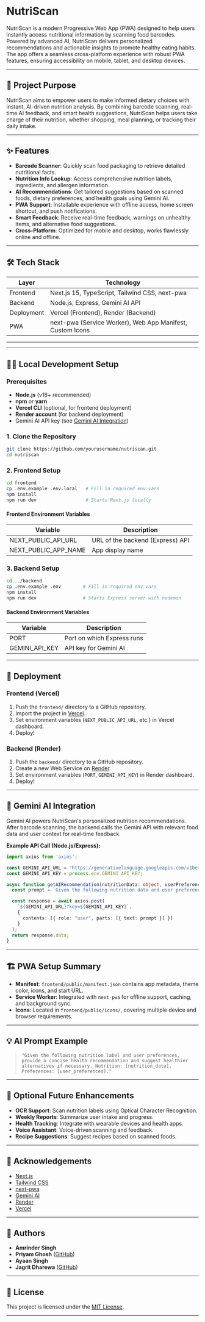 # NutriScan

NutriScan is a modern Progressive Web App (PWA) designed to help users instantly access nutritional information by scanning food barcodes. Powered by advanced AI, NutriScan delivers personalized recommendations and actionable insights to promote healthy eating habits. The app offers a seamless cross-platform experience with robust PWA features, ensuring accessibility on mobile, tablet, and desktop devices.

---

## 🚀 Project Purpose

NutriScan aims to empower users to make informed dietary choices with instant, AI-driven nutrition analysis. By combining barcode scanning, real-time AI feedback, and smart health suggestions, NutriScan helps users take charge of their nutrition, whether shopping, meal planning, or tracking their daily intake.

---

## ✨ Features

- **Barcode Scanner**: Quickly scan food packaging to retrieve detailed nutritional facts.
- **Nutrition Info Lookup**: Access comprehensive nutrition labels, ingredients, and allergen information.
- **AI Recommendations**: Get tailored suggestions based on scanned foods, dietary preferences, and health goals using Gemini AI.
- **PWA Support**: Installable experience with offline access, home screen shortcut, and push notifications.
- **Smart Feedback**: Receive real-time feedback, warnings on unhealthy items, and alternative food suggestions.
- **Cross-Platform**: Optimized for mobile and desktop, works flawlessly online and offline.

---

## 🛠️ Tech Stack

| Layer      | Technology                                 |
|------------|--------------------------------------------|
| Frontend   | Next.js 15, TypeScript, Tailwind CSS, next-pwa |
| Backend    | Node.js, Express, Gemini AI API            |
| Deployment | Vercel (Frontend), Render (Backend)        |
| PWA        | next-pwa (Service Worker), Web App Manifest, Custom Icons |

---

---

## 🧑‍💻 Local Development Setup

### Prerequisites

- **Node.js** (v18+ recommended)
- **npm** or **yarn**
- **Vercel CLI** (optional, for frontend deployment)
- **Render account** (for backend deployment)
- Gemini AI API key (see [Gemini AI Integration](#-gemini-ai-integration))

### 1. Clone the Repository

```bash
git clone https://github.com/yourusername/nutriscan.git
cd nutriscan
```

### 2. Frontend Setup

```bash
cd frontend
cp .env.example .env.local   # Fill in required env vars
npm install
npm run dev                  # Starts Next.js locally
```

#### **Frontend Environment Variables**

| Variable              | Description                          |
|-----------------------|--------------------------------------|
| NEXT_PUBLIC_API_URL   | URL of the backend (Express) API     |
| NEXT_PUBLIC_APP_NAME  | App display name                     |

### 3. Backend Setup

```bash
cd ../backend
cp .env.example .env        # Fill in required env vars
npm install
npm run dev                 # Starts Express server with nodemon
```

#### **Backend Environment Variables**

| Variable          | Description                        |
|-------------------|------------------------------------|
| PORT              | Port on which Express runs         |
| GEMINI_API_KEY    | API key for Gemini AI              |

---

## 🚢 Deployment

### Frontend (Vercel)

1. Push the `frontend/` directory to a GitHub repository.
2. Import the project in [Vercel](https://vercel.com/new).
3. Set environment variables (`NEXT_PUBLIC_API_URL`, etc.) in Vercel dashboard.
4. Deploy!

### Backend (Render)

1. Push the `backend/` directory to a GitHub repository.
2. Create a new Web Service on [Render](https://dashboard.render.com/).
3. Set environment variables (`PORT`, `GEMINI_API_KEY`) in Render dashboard.
4. Deploy!

---

## 🤖 Gemini AI Integration

Gemini AI powers NutriScan's personalized nutrition recommendations. After barcode scanning, the backend calls the Gemini API with relevant food data and user context for real-time feedback.

**Example API Call (Node.js/Express):**

```typescript
import axios from 'axios';

const GEMINI_API_URL = "https://generativelanguage.googleapis.com/v1beta/models/gemini-pro:generateContent";
const GEMINI_API_KEY = process.env.GEMINI_API_KEY;

async function getAIRecommendation(nutritionData: object, userPreferences: object) {
  const prompt = `Given the following nutrition data and user preferences, provide a recommendation: ...`;

  const response = await axios.post(
    `${GEMINI_API_URL}?key=${GEMINI_API_KEY}`,
    {
      contents: [{ role: "user", parts: [{ text: prompt }] }]
    }
  );
  return response.data;
}
```

---

## 🏗 PWA Setup Summary

- **Manifest**: `frontend/public/manifest.json` contains app metadata, theme color, icons, and start URL.
- **Service Worker**: Integrated with `next-pwa` for offline support, caching, and background sync.
- **Icons**: Located in `frontend/public/icons/`, covering multiple device and browser requirements.

---

## 💡 AI Prompt Example

> `"Given the following nutrition label and user preferences, provide a concise health recommendation and suggest healthier alternatives if necessary. Nutrition: [nutrition_data]. Preferences: [user_preferences]."`

---

## 🚦 Optional Future Enhancements

- **OCR Support**: Scan nutrition labels using Optical Character Recognition.
- **Weekly Reports**: Summarize user intake and progress.
- **Health Tracking**: Integrate with wearable devices and health apps.
- **Voice Assistant**: Voice-driven scanning and feedback.
- **Recipe Suggestions**: Suggest recipes based on scanned foods.

---

## 🙏 Acknowledgements

- [Next.js](https://nextjs.org/)
- [Tailwind CSS](https://tailwindcss.com/)
- [next-pwa](https://github.com/shadowwalker/next-pwa)
- [Gemini AI](https://ai.google.dev/gemini-api/docs)
- [Render](https://render.com/)
- [Vercel](https://vercel.com/)

---

## 👤 Authors

- **Amrinder Singh**
- **Priyam Ghosh** ([GitHub](https://github.com/PriGoisitc))
- **Ayaan Singh**
- **Jagrit Dharewa** ([GitHub](https://github.com/Jagrit3500))

---

## 📝 License

This project is licensed under the [MIT License](LICENSE).

---
